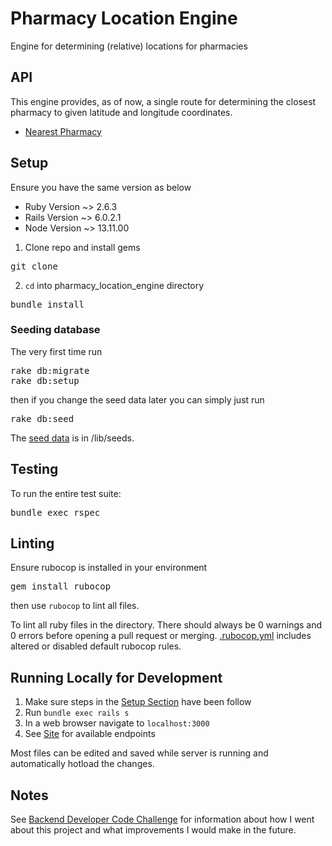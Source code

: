 # Pharmacy Location Engine

Engine for determining (relative) locations for pharmacies

## API

This engine provides, as of now, a single route for determining the closest pharmacy to given latitude and longitude coordinates.

* [Nearest Pharmacy](site/Pharmacy-Nearest-API-Documentation.md)

## Setup

Ensure you have the same version as below
* Ruby Version ~> 2.6.3
* Rails Version ~> 6.0.2.1
* Node Version ~> 13.11.00

1. Clone repo and install gems

<pre>
git clone
</pre>

2. `cd` into pharmacy_location_engine directory

<pre>
bundle install
</pre>

### Seeding database

The very first time run

<pre>
rake db:migrate
rake db:setup
</pre>

then if you change the seed data later you can simply just run

<pre>
rake db:seed
</pre>

The [seed data](lib/seeds/pharmacies.csv) is in /lib/seeds.

## Testing

To run the entire test suite:

<pre>
bundle exec rspec
</pre>

## Linting

Ensure rubocop is installed in your environment

<pre>
gem install rubocop
</pre>

then use `rubocop` to lint all files.

To lint all ruby files in the directory. There should always be 0 warnings and 0 errors before opening a pull request or merging.
[.rubocop.yml](.rubocop.yml) includes altered or disabled default rubocop rules.

## Running Locally for Development

1. Make sure steps in the [Setup Section](#Setup) have been follow
2. Run `bundle exec rails s`
3. In a web browser navigate to `localhost:3000`
4. See [Site](site/) for available endpoints

Most files can be edited and saved while server is running and automatically hotload the changes.


## Notes
See [Backend Developer Code Challenge](Backend_Developer_Code_Challenge.md) for information about how I went about this project and what improvements I would make in the future.
